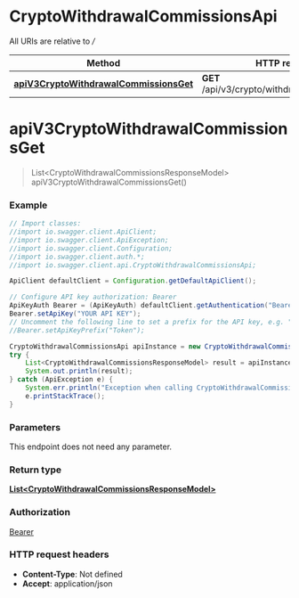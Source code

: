 # CryptoWithdrawalCommissionsApi

All URIs are relative to */*

Method | HTTP request | Description
------------- | ------------- | -------------
[**apiV3CryptoWithdrawalCommissionsGet**](CryptoWithdrawalCommissionsApi.md#apiV3CryptoWithdrawalCommissionsGet) | **GET** /api/v3/crypto/withdrawal/commissions | 

<a name="apiV3CryptoWithdrawalCommissionsGet"></a>
# **apiV3CryptoWithdrawalCommissionsGet**
> List&lt;CryptoWithdrawalCommissionsResponseModel&gt; apiV3CryptoWithdrawalCommissionsGet()



### Example
```java
// Import classes:
//import io.swagger.client.ApiClient;
//import io.swagger.client.ApiException;
//import io.swagger.client.Configuration;
//import io.swagger.client.auth.*;
//import io.swagger.client.api.CryptoWithdrawalCommissionsApi;

ApiClient defaultClient = Configuration.getDefaultApiClient();

// Configure API key authorization: Bearer
ApiKeyAuth Bearer = (ApiKeyAuth) defaultClient.getAuthentication("Bearer");
Bearer.setApiKey("YOUR API KEY");
// Uncomment the following line to set a prefix for the API key, e.g. "Token" (defaults to null)
//Bearer.setApiKeyPrefix("Token");

CryptoWithdrawalCommissionsApi apiInstance = new CryptoWithdrawalCommissionsApi();
try {
    List<CryptoWithdrawalCommissionsResponseModel> result = apiInstance.apiV3CryptoWithdrawalCommissionsGet();
    System.out.println(result);
} catch (ApiException e) {
    System.err.println("Exception when calling CryptoWithdrawalCommissionsApi#apiV3CryptoWithdrawalCommissionsGet");
    e.printStackTrace();
}
```

### Parameters
This endpoint does not need any parameter.

### Return type

[**List&lt;CryptoWithdrawalCommissionsResponseModel&gt;**](CryptoWithdrawalCommissionsResponseModel.md)

### Authorization

[Bearer](../README.md#Bearer)

### HTTP request headers

 - **Content-Type**: Not defined
 - **Accept**: application/json

